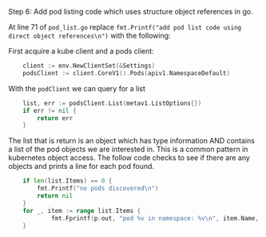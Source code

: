 Step 6: Add pod listing code which uses structure object references in go.

At line 71 of `pod_list.go` replace `fmt.Printf("add pod list code using direct object references\n")` with the following:

First acquire a kube client and a pods client:

```go
	client := env.NewClientSet(&Settings)
	podsClient := client.CoreV1().Pods(apiv1.NamespaceDefault)
```

With the `podClient` we can query for a list

```go
	list, err := podsClient.List(metav1.ListOptions{})
	if err != nil {
		return err
	}
```

The list that is return is an object which has type information AND contains a list of the pod objects we are interested in. This is a common pattern in kubernetes object access. The follow code checks to see if there are any objects and prints a line for each pod found.

```go
	if len(list.Items) == 0 {
		fmt.Printf("no pods discovered\n")
		return nil
	}
	for _, item := range list.Items {
			fmt.Fprintf(p.out, "pod %v in namespace: %v\n", item.Name, item.Namespace)		
	}
```
